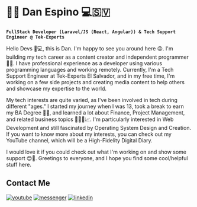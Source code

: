 # 🧑‍💻 Dan Espino 💻🇸🇻

**`FullStack Developer (Laravel/JS (React, Angular)) & Tech Support Engineer @ Tek-Experts`**

Hello Devs 👋💻, this is Dan. I'm happy to see you around here 😉. I'm building my tech career as a content creator and independent programmer 🧑‍💻. I have professional experience as a developer using various programming languages and working remotely. Currently, I'm a Tech Support Engineer at Tek-Experts El Salvador, and in my free time, I'm working on a few side projects and creating media content to help others and showcase my expertise to the world.

My tech interests are quite varied, as I've been involved in tech during different "ages." I started my journey when I was 13, took a break to earn my BA Degree 👨‍🎓, and learned a lot about Finance, Project Management, and related business topics 🧑‍💼😎📈. I'm particularly interested in Web Development and still fascinated by Operating System Design and Creation. If you want to know more about my interests, you can check out my YouTube channel, which will be a High-Fidelity Digital Diary.

I would love it if you could check out what I'm working on and show some support 😊🙏. Greetings to everyone, and I hope you find some cool/helpful stuff here.


## Contact Me

<a href='https://youtube.com/@mastertech-with-danespino?si=JTlNAiYnorixhFEM' target="_blank"><img alt='youtube' src='https://img.shields.io/badge/Subscribe_to my Channel-100000?style=flat&logo=youtube&logoColor=white&labelColor=FF0000&color=807F7F'/></a>
<a href='https://www.facebook.com/dan.espino91' target="_blank"><img alt='messenger' src='https://img.shields.io/badge/Chat_with Me-100000?style=flat&logo=messenger&logoColor=white&labelColor=004BED&color=004BE6'/></a>
<a href='https://www.linkedin.com/in/danespino91/?locale=en_US' target="_blank"><img alt='linkedin' src='https://img.shields.io/badge/My_Profile-100000?style=flat&logo=linkedin&logoColor=white&labelColor=1A94FF&color=656666'/></a>

<!--
**danespino/danespino** is a ✨ _special_ ✨ repository because its `README.md` (this file) appears on your GitHub profile.

Here are some ideas to get you started:

- 🔭 I’m currently working on ...
- 🌱 I’m currently learning ...
- 👯 I’m looking to collaborate on ...
- 🤔 I’m looking for help with ...
- 💬 Ask me about ...
- 📫 How to reach me: ...
- 😄 Pronouns: ...
- ⚡ Fun fact: ...
-->
